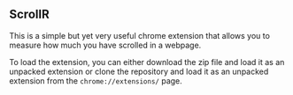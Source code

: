 ## ScrollR
This is a simple but yet very useful chrome extension that allows you to measure how much you have scrolled in a webpage.

To load the extension, you can either download the zip file and load it as an unpacked extension or clone the repository and load it as an unpacked extension from the `chrome://extensions/` page.
